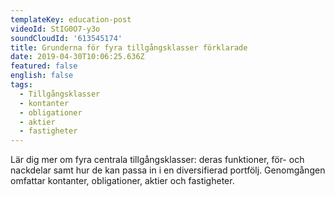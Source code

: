 ```yaml
---
templateKey: education-post
videoId: StIG0O7-y3o
soundCloudId: '613545174'
title: Grunderna för fyra tillgångsklasser förklarade
date: 2019-04-30T10:06:25.636Z
featured: false
english: false
tags:
  - Tillgångsklasser
  - kontanter
  - obligationer
  - aktier
  - fastigheter
---
```

Lär dig mer om fyra centrala tillgångsklasser: deras funktioner, för- och nackdelar samt hur de kan passa in i en diversifierad portfölj. Genomgången omfattar kontanter, obligationer, aktier och fastigheter.
